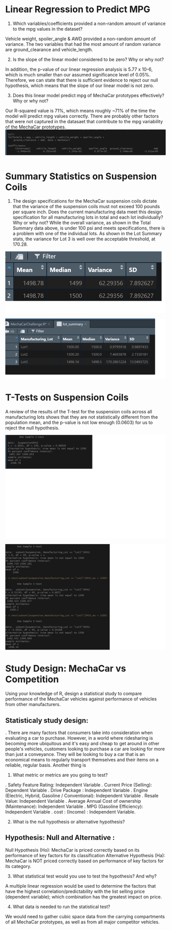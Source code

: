 # Linear Regression to Predict MPG

1. Which variables/coefficients provided a non-random amount of variance to the mpg values in the dataset?

Vehicle weight, spoiler_angle & AWD provided a non-random amount of variance. The two variables that had the most amount of random variance are ground_clearance and vehicle_length.

2. Is the slope of the linear model considered to be zero? Why or why not?

In addition, the p-value of our linear regression analysis is 5.77 x 10-6, which is much smaller than our assumed significance level of 0.05%. Therefore, we can state that there is sufficient evidence to reject our null hypothesis, which means that the slope of our linear model is not zero.

3. Does this linear model predict mpg of MechaCar prototypes effectively? Why or why not?

Our R-squared value is 71%, which means roughly ~71% of the time the model will predict mpg values correctly. There are probably other factors that were not captured in the datasaet that contribute to the mpg variability of the MechaCar prototypes.
![LinerRegression)](/Resources/Liner_Regression.png) 

#  Summary Statistics on Suspension Coils

1. The design specifications for the MechaCar suspension coils dictate that the variance of the suspension coils must not exceed 100 pounds per square inch. Does the current manufacturing data meet this design specification for all manufacturing lots in total and each lot individually? Why or why not?
While the overall variance, as shown in the Total Summary data above, is under 100 psi and meets specifications, there is a problem with one of the individual lots. As shown in the Lot Summary stats, the variance for Lot 3 is well over the acceptable threshold, at 170.28.

![totalsummarySuspension)](/Resources/total_summary_Suspension.png) 

![RLotSummary)](/Resources/R_Lot_Summary.png) 

#  T-Tests on Suspension Coils

A review of the results of the T-test for the suspension coils across all manufacturing lots shows that they are not statistically different from the population mean, and the p-value is not low enough (0.0603) for us to reject the null hypothesis.

![samplettest)](/Resources/sample_t_test.png) 

![Lottest)](/Resources/Lot_test.png) 

# Study Design: MechaCar vs Competition

Using your knowledge of R, design a statistical study to compare performance of the MechaCar vehicles against performance of vehicles from other manufacturers.
 
## Statisticaly study design:

. There are many factors that consumers take into consideration when evaluating a car to purchase. However, in a world where ridesharing is becoming more ubiquitous and it's easy and cheap to get around in other people's vehicles, customers looking to purchase a car are looking for more than just a conveyance. They will be looking to buy a car that is an economical means to regularly transport themselves and their items on a reliable, regular basis.
Another thing is 

1. What metric or metrics are you going to test?

. Safety Feature Rating: Independent Variable
. Current Price (Selling): Dependent Variable
. Drive Package : Independent Variable
. Engine (Electric, Hybrid, Gasoline / Conventional): Independent Variable
. Resale Value: Independent Variable
. Average Annual Cost of ownership (Maintenance): Independent Variable
. MPG (Gasoline Efficiency): Independent Variable
. cost : (Income) : Independent Variable.

2. What is the null hypothesis or alternative hypothesis?

## Hypothesis: Null and Alternative :

Null Hypothesis (Ho): MechaCar is priced correctly based on its performance of key factors for its classification
Alternative Hypothesis (Ha): MechaCar is NOT priced correctly based on performance of key factors for its category.

3. What statistical test would you use to test the hypothesis? And why?

A multiple linear regression would be used to determine the factors that have the highest correlation/predictability with the list selling price (dependent variable); which combination has the greatest impact on price.

4. What data is needed to run the statistical test?

We would need to gather cubic space data from the carrying compartments of all MechaCar prototypes, as well as from all major competitor vehicles.
